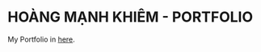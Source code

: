 # HOÀNG MẠNH KHIÊM - PORTFOLIO

My Portfolio in [here](https://nanashi0it.github.io/DE-Portfolio/).
